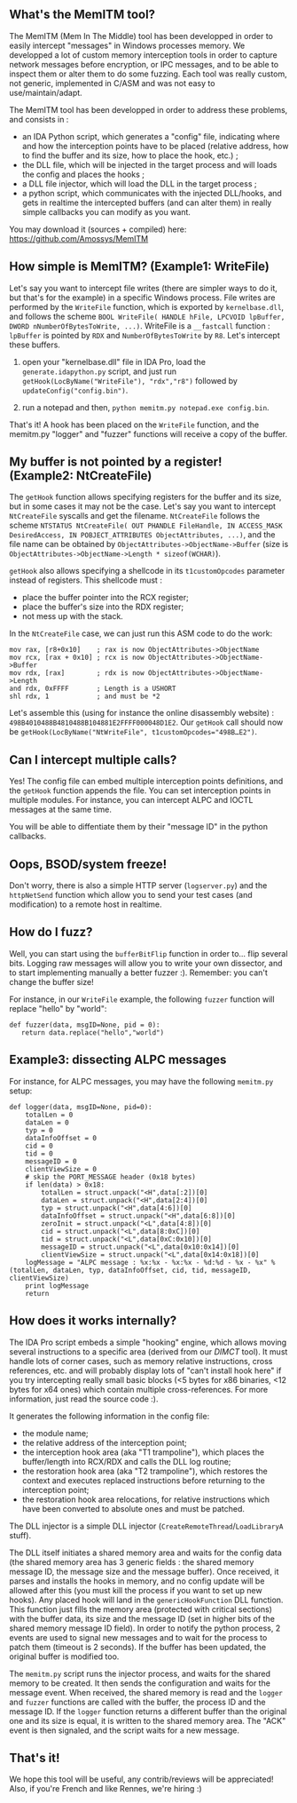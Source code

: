 ## What's the MemITM tool? ##

The MemITM (Mem In The Middle) tool has been developped in order to easily intercept "messages" in Windows processes memory. We developped a lot of custom memory interception tools in order to capture network messages before encryption, or IPC messages, and to be able to inspect them or alter them to do some fuzzing. Each tool was really custom, not generic, implemented in C/ASM and was not easy to use/maintain/adapt.

The MemITM tool has been developped in order to address these problems, and consists in :
- an IDA Python script, which generates a "config" file, indicating where and how the interception points have to be placed (relative address, how to find the buffer and its size, how to place the hook, etc.) ;
- the DLL file, which will be injected in the target process and will loads the config and places the hooks ;
- a DLL file injector, which will load the DLL in the target process ;
- a python script, which communicates with the injected DLL/hooks, and gets in realtime the intercepted buffers (and can alter them) in really simple callbacks you can modify as you want.

You may download it (sources + compiled) here: https://github.com/Amossys/MemITM

## How simple is MemITM? (Example1: WriteFile) ##

Let's say you want to intercept file writes (there are simpler ways to do it, but that's for the example) in a specific Windows process. File writes are performed by the `WriteFile` function, which is exported by `kernelbase.dll`, and follows the scheme `BOOL WriteFile( HANDLE hFile, LPCVOID lpBuffer, DWORD nNumberOfBytesToWrite, ...)`. WriteFile is a `__fastcall` function : `lpBuffer` is pointed by `RDX` and `NumberOfBytesToWrite` by `R8`. Let's intercept these buffers.

1. open your "kernelbase.dll" file in IDA Pro, load the `generate.idapython.py` script, and just run `getHook(LocByName("WriteFile"), "rdx","r8")` followed by `updateConfig("config.bin")`. 

2. run a notepad and then, `python memitm.py notepad.exe config.bin`.

That's it! A hook has been placed on the `WriteFile` function, and the memitm.py "logger" and "fuzzer" functions will receive a copy of the buffer.

## My buffer is not pointed by a register! (Example2: NtCreateFile) ##

The `getHook` function allows specifying registers for the buffer and its size, but in some cases it may not be the case. Let's say you want to intercept `NtCreateFile` syscalls and get the filename. `NtCreateFile` follows the scheme `NTSTATUS NtCreateFile( OUT PHANDLE FileHandle, IN ACCESS_MASK DesiredAccess, IN POBJECT_ATTRIBUTES ObjectAttributes, ...)`, and the file name can be obtained by `ObjectAttributes->ObjectName->Buffer` (size is `ObjectAttributes->ObjectName->Length * sizeof(WCHAR)`).

`getHook` also allows specifying a shellcode in its `t1customOpcodes` parameter instead of registers. This shellcode must :
- place the buffer pointer into the RCX register;
- place the buffer's size into the RDX register;
- not mess up with the stack.

In the `NtCreateFile` case, we can just run this ASM code to do the work:

    mov rax, [r8+0x10]    ; rax is now ObjectAttributes->ObjectName
    mov rcx, [rax + 0x10] ; rcx is now ObjectAttributes->ObjectName->Buffer
    mov rdx, [rax]        ; rdx is now ObjectAttributes->ObjectName->Length
    and rdx, 0xFFFF       ; Length is a USHORT 
    shl rdx, 1            ; and must be *2

Let's assemble this (using for instance the online disassembly website) : `498B4010488B4810488B104881E2FFFF000048D1E2`. Our `getHook` call should now be `getHook(LocByName("NtWriteFile", t1customOpcodes="498B…E2")`.

## Can I intercept multiple calls? ##

Yes! The config file can embed multiple interception points definitions, and the `getHook` function appends the file. You can set interception points in multiple modules. For instance, you can intercept ALPC and IOCTL messages at the same time.

You will be able to diffentiate them by their "message ID" in the python callbacks.

## Oops, BSOD/system freeze! ##

Don't worry, there is also a simple HTTP server (`logserver.py`) and the `httpNetSend` function which allow you to send your test cases (and modification) to a remote host in realtime.

## How do I fuzz? ##

Well, you can start using the `bufferBitFlip` function in order to... flip several bits. Logging raw messages will allow you to write your own dissector, and to start implementing manually a better fuzzer :). Remember: you can't change the buffer size!

For instance, in our `WriteFile` example, the following `fuzzer` function will replace "hello" by "world":

    def fuzzer(data, msgID=None, pid = 0):
       return data.replace("hello","world")

## Example3: dissecting ALPC messages ##

For instance, for ALPC messages, you may have the following `memitm.py` setup:

    def logger(data, msgID=None, pid=0):
        totalLen = 0
        dataLen = 0
        typ = 0
        dataInfoOffset = 0
        cid = 0
        tid = 0
        messageID = 0
        clientViewSize = 0
        # skip the PORT_MESSAGE header (0x18 bytes)
        if len(data) > 0x18:
            totalLen = struct.unpack("<H",data[:2])[0]
            dataLen = struct.unpack("<H",data[2:4])[0]
            typ = struct.unpack("<H",data[4:6])[0]
            dataInfoOffset = struct.unpack("<H",data[6:8])[0]
            zeroInit = struct.unpack("<L",data[4:8])[0]
            cid = struct.unpack("<L",data[8:0xC])[0]
            tid = struct.unpack("<L",data[0xC:0x10])[0]
            messageID = struct.unpack("<L",data[0x10:0x14])[0]
            clientViewSize = struct.unpack("<L",data[0x14:0x18])[0]
        logMessage = "ALPC message : %x:%x - %x:%x - %d:%d - %x - %x" % (totalLen, dataLen, typ, dataInfoOffset, cid, tid, messageID, clientViewSize)
        print logMessage
        return

## How does it works internally? ##

The IDA Pro script embeds a simple "hooking" engine, which allows moving several instructions to a specific area (derived from our *DIMCT* tool). It must handle lots of corner cases, such as memory relative instructions, cross references, etc. and will probably display lots of "can't install hook here" if you try intercepting really small basic blocks (<5 bytes for x86 binaries, <12 bytes for x64 ones) which contain multiple cross-references. For more information, just read the source code :).

It generates the following information in the config file:
- the module name;
- the relative address of the interception point;
- the interception hook area (aka "T1 trampoline"), which places the buffer/length into RCX/RDX and calls the DLL log routine;
- the restoration hook area (aka "T2 trampoline"), which restores the context and executes replaced instructions before returning to the interception point;
- the restoration hook area relocations, for relative instructions which have been converted to absolute ones and must be patched.

The DLL injector is a simple DLL injector (`CreateRemoteThread`/`LoadLibraryA` stuff).

The DLL itself initiates a shared memory area and waits for the config data (the shared memory area has 3 generic fields : the shared memory message ID, the message size and the message buffer). Once received, it parses and installs the hooks in memory, and no config update will be allowed after this (you must kill the process if you want to set up new hooks). Any placed hook will land in the `genericHookFunction` DLL function. This function just fills the memory area (protected with critical sections) with the buffer data, its size and the message ID (set in higher bits of the shared memory message ID field). In order to notify the python process, 2 events are used to signal new messages and to wait for the process to patch them (timeout is 2 seconds). If the buffer has been updated, the original buffer is modified too.

The `memitm.py` script runs the injector process, and waits for the shared memory to be created. It then sends the configuration and waits for the message event. When received, the shared memory is read and the `logger` and `fuzzer` functions are called with the buffer, the process ID and the message ID. If the `logger` function returns a different buffer than the original one and its size is equal, it is written to the shared memory area. The "ACK" event is then signaled, and the script waits for a new message.

## That's it! ##

We hope this tool will be useful, any contrib/reviews will be appreciated! Also, if you're French and like Rennes, we're hiring :)


